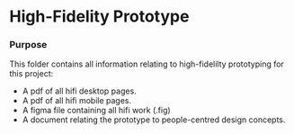 # High-Fidelity Prototype

<h3>Purpose</h3>

This folder contains all information relating to high-fidelilty prototyping for this project:

<ul>
  <li>A pdf of all hifi desktop pages.</li>
    <li>A pdf of all hifi mobile pages.</li>
      <li>A figma file containing all hifi work (.fig)</li>
   <li>A document relating the prototype to people-centred design concepts.</li>
</ul>
